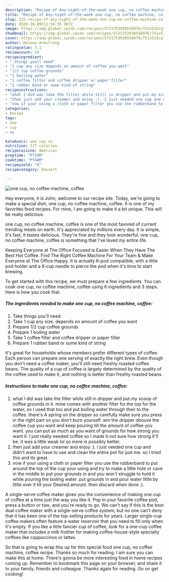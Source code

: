 ```yaml
---
description: "Recipe of Any-night-of-the-week one cup, no coffee machine, coffee"
title: "Recipe of Any-night-of-the-week one cup, no coffee machine, coffee"
slug: 125-recipe-of-any-night-of-the-week-one-cup-no-coffee-machine-coffee
date: 2020-10-09T12:54:35.907Z
image: https://img-global.cpcdn.com/recipes/5721753938558976/751x532cq70/one-cup-no-coffee-machine-coffee-recipe-main-photo.jpg
thumbnail: https://img-global.cpcdn.com/recipes/5721753938558976/751x532cq70/one-cup-no-coffee-machine-coffee-recipe-main-photo.jpg
cover: https://img-global.cpcdn.com/recipes/5721753938558976/751x532cq70/one-cup-no-coffee-machine-coffee-recipe-main-photo.jpg
author: Helena Armstrong
ratingvalue: 3.1
reviewcount: 14
recipeingredient:
- " things youll need"
- "1 cup any size depends on amount of coffee you want"
- "1/2 cup coffee grounds"
- "1 boiling water"
- "1 coffee filter and coffee dripper or paper filter"
- "1 rubber band or some kind of string"
recipeinstructions:
- "what I did was take the filter while still in dripper and put.my scoop of coffee grounds in it. mine comes with another filter for.the top for the water, so I used that too and put boiling water through their to the coffee. there&#39;s A spring on the dripper so carefully make sure you press in the right part so you don&#39;t burn yourself. aim the dripper obouve the coffee cup you want and keep pouring till the amount of coffee you want. you can put as much as you want of grounds for how strong you want it. I just really needed coffee so I made it.not sure how strong it&#39;ll be. it was a little weak lol so more is possibly better."
- "then just add your creamer and enjoy :). I just needed one cup and didn&#39;t want.to have to use and clean the entire pot for just me. so I tried this and its great."
- "now if your using a cloth or paper filter you use the rubberband to put around the top of the cup your using and try to make a little hole or cave in the middle to put your grounds in and you won&#39;t struggle to hold it while pouring the boiling water. put grounds in and pour water little by little over it till your Desired amount. then discard when done :)."
categories:
- Recipe
tags:
- one
- cup
- no

katakunci: one cup no 
nutrition: 277 calories
recipecuisine: American
preptime: "PT24M"
cooktime: "PT48M"
recipeyield: "4"
recipecategory: Dessert

---
```



![one cup, no coffee machine, coffee](https://img-global.cpcdn.com/recipes/5721753938558976/751x532cq70/one-cup-no-coffee-machine-coffee-recipe-main-photo.jpg)

Hey everyone, it is John, welcome to our recipe site. Today, we're going to make a special dish, one cup, no coffee machine, coffee. It is one of my favorites food recipes. For mine, I am going to make it a bit unique. This will be really delicious.

one cup, no coffee machine, coffee is one of the most favored of current trending meals on earth. It's appreciated by millions every day. It is simple, it's fast, it tastes delicious. They're fine and they look wonderful. one cup, no coffee machine, coffee is something that I've loved my entire life.

Keeping Everyone at The Office Focused is Easier When They Have The Best Hot Coffee. Find The Right Coffee Machine For Your Team &amp; Make Everyone at The Office Happy. It is actually K-pod compatible, with a little pod holder and a K-cup needle to pierce the pod when it&#39;s time to start brewing.


To get started with this recipe, we must prepare a few ingredients. You can cook one cup, no coffee machine, coffee using 6 ingredients and 3 steps. Here is how you cook that.

<!--inarticleads1-->

##### The ingredients needed to make one cup, no coffee machine, coffee:

1. Take  things you&#39;ll need
1. Take 1 cup any size. depends on amount of coffee you want
1. Prepare 1/2 cup coffee grounds
1. Prepare 1 boiling water
1. Take 1 coffee filter and coffee dripper or paper filter
1. Prepare 1 rubber band or some kind of string


It&#39;s great for households whose members prefer different types of coffee. Each person can prepare one serving of exactly the right brew. Even though you don&#39;t need a coffee maker, you&#39;ll still need freshly roasted coffee beans. The quality of a cup of coffee is largely determined by the quality of the coffee used to make it, and nothing is better than freshly roasted beans. 

<!--inarticleads2-->

##### Instructions to make one cup, no coffee machine, coffee:

1. what I did was take the filter while still in dripper and put.my scoop of coffee grounds in it. mine comes with another filter for.the top for the water, so I used that too and put boiling water through their to the coffee. there&#39;s A spring on the dripper so carefully make sure you press in the right part so you don&#39;t burn yourself. aim the dripper obouve the coffee cup you want and keep pouring till the amount of coffee you want. you can put as much as you want of grounds for how strong you want it. I just really needed coffee so I made it.not sure how strong it&#39;ll be. it was a little weak lol so more is possibly better.
1. then just add your creamer and enjoy :). I just needed one cup and didn&#39;t want.to have to use and clean the entire pot for just me. so I tried this and its great.
1. now if your using a cloth or paper filter you use the rubberband to put around the top of the cup your using and try to make a little hole or cave in the middle to put your grounds in and you won&#39;t struggle to hold it while pouring the boiling water. put grounds in and pour water little by little over it till your Desired amount. then discard when done :).


A single-serve coffee maker gives you the convenience of making one cup of coffee at a time just the way you like it. Pop in your favorite coffee pod, press a button or two, and you&#39;re ready to go. We can&#39;t say if this is the best dual coffee maker with a single-serve coffee system, but no one can&#39;t deny that it has been one of the top-selling products for years. Larger single-cup coffee makers often feature a water reservoir that you need to fill only when it&#39;s empty. If you like a little fancier cup of coffee, look for a one-cup coffee maker that includes a milk frother for making coffee-house-style specialty coffees like cappuccinos or lattes. 

So that is going to wrap this up for this special food one cup, no coffee machine, coffee recipe. Thanks so much for reading. I am sure you can make this at home. There's gonna be more interesting food in home recipes coming up. Remember to bookmark this page on your browser, and share it to your family, friends and colleague. Thanks again for reading. Go on get cooking!
